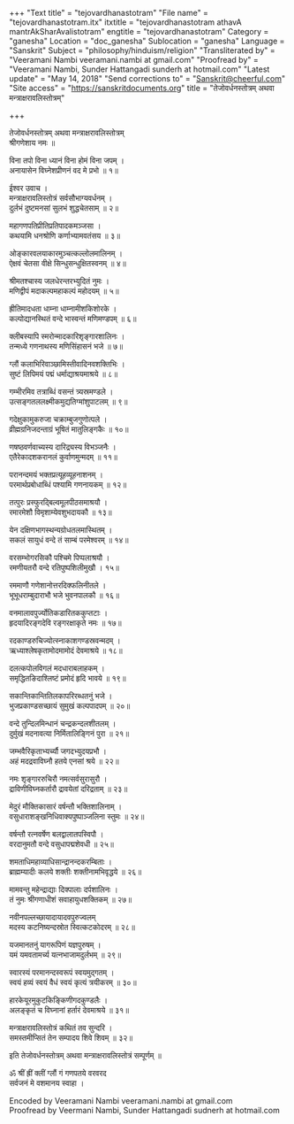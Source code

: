 +++
"Text title" = "tejovardhanastotram"
"File name" = "tejovardhanastotram.itx"
itxtitle = "tejovardhanastotram athavA mantrAkSharAvalistotram"
engtitle = "tejovardhanastotram"
Category = "ganesha"
Location = "doc_ganesha"
Sublocation = "ganesha"
Language = "Sanskrit"
Subject = "philosophy/hinduism/religion"
"Transliterated by" = "Veeramani Nambi veeramani.nambi at gmail.com"
"Proofread by" = "Veeramani Nambi, Sunder Hattangadi sunderh at hotmail.com"
"Latest update" = "May 14, 2018"
"Send corrections to" = "Sanskrit@cheerful.com"
"Site access" = "https://sanskritdocuments.org"
title = "तेजोवर्धनस्तोत्रम् अथवा मन्त्राक्षरावलिस्तोत्रम्"

+++
  
तेजोवर्धनस्तोत्रम् अथवा मन्त्राक्षरावलिस्तोत्रम्   
श्रीगणेशाय नमः ॥  
  
विना तपो विना ध्यानं विना होमं विना जपम् ।  
अनायासेन विघ्नेशप्रीणनं वद मे प्रभो ॥ १॥  
  
ईश्वर उवाच ।  
मन्त्राक्षरावलिस्तोत्रं सर्वसौभाग्यवर्धनम् ।  
दुर्लभं दुष्टमनसां सुलभं शुद्धचेतसाम् ॥ २॥  
  
महागणपतिप्रीतिप्रतिपादकमञ्जसा ।  
कथयामि धनश्रोणि कर्णाभ्यामवतंसय ॥ ३॥  
  
ओङ्कारवलयाकारमुञ्चत्कल्लोलमालिनम् ।  
ऐक्षवं चेतसा वीक्षे सिन्धुसन्धुक्षितस्वनम् ॥ ४॥  
  
श्रीमतश्चास्य जलधेरन्तरभ्युदितं नुमः ।  
मणिद्वीपं मदाकल्पमहाकल्पं महोदयम् ॥ ५॥  
  
ह्रीतिमादधता धाम्ना धाम्नामीशकिशोरके ।  
कल्पोद्यानस्थितं वन्दे भास्वन्तं मणिमण्डपम् ॥ ६॥  
  
क्लीबस्यापि स्मरोन्मादकारिशृङ्गारशालिनः ।  
तन्मध्ये गणनाथस्य मणिसिंहासनं भजे ॥ ७॥  
  
ग्लौं कलाभिरिवाञ्छामिस्तीवादिनवशक्तिभिः ।  
सुष्टं लिपिमयं पद्मं धर्माद्याश्रयमाश्रये ॥ ८॥  
  
गम्भीरमिव तत्राब्धिं वसन्तं त्र्यस्रमण्डले ।  
उत्सङ्गतललक्ष्मीकमुद्यतिग्मांशुपाटलम् ॥ ९॥  
  
गदेक्षुकामुकरुजा चक्राम्बुजगुणोत्पले ।  
व्रीह्मग्रनिजदन्ताग्रं भूषितं मातुलिङ्गकैः ॥ १०॥  
  
णषष्ठवर्णवाच्यस्य दारिद्र्यस्य विभञ्जनैः ।  
एतैरेकादशकरानलं कुर्वाणमुन्मदम् ॥ ११॥  
  
परानन्दमयं भक्तप्रत्यूहव्यूहनाशनम् ।  
परमार्थप्रबोधाब्धिं पश्यामि गणनायकम् ॥ १२॥  
  
 तत्पुरः प्रस्फुरद्बिल्वमूलपीठसमाश्रयौ ।  
रमारमेशौ विमृशाम्येवशुभदायकौ ॥ १३॥  
  
येन दक्षिणभागस्थन्यग्रोधतलमास्थितम् ।  
सकलं सायुधं वन्दे तं साम्बं परमेश्वरम् ॥ १४॥  
  
वरसम्भोगरसिकौ पश्चिमे पिप्पलाश्रयौ ।  
रमणीयतरौ वन्दे रतिपुष्पशिलीमुखौ । १५॥  
  
रममाणौ गणेशानोत्तरदिक्फलिनीतले ।  
भूभूधराम्बुदाराभौ भजे भुवनपालकौ ॥ १६॥  
  
वनमालावपुर्ज्योतिकडारितककुप्तटाः ।  
हृदयादिरङ्गदेवि रङ्गरक्षाकृते नमः ॥ १७॥  
  
रदकाण्डरुचिज्योत्स्नाकाशगण्डस्रवन्मदम् ।  
ऋध्याश्लेषकृतामोदमामोदं देवमाश्रये ॥ १८॥  
  
दलत्कपोलविगलं मदधाराबलाहकम् ।  
समृद्धितङिदाश्लिष्टं प्रमोदं हृदि भावये ॥ १९॥  
  
सकान्तिकान्तितिलकापरिरब्धतनुं भजे ।  
भुजप्रकाण्डसच्छायं सुमुखं कल्पपादपम् ॥ २०॥  
  
वन्दे तुन्दिलमिन्धानं चन्द्रकन्दलशीतलम् ।  
दुर्मुखं मदनावत्या निर्मितालिङ्गिनं पुरा ॥ २१॥  
  
जम्भवैरिकृताभ्यर्च्यौ जगदभ्युदयप्रभौ ।  
अहं मदद्रवाविघ्नौ हतये एनसां श्रये ॥ २२॥  
  
नमः शृङ्गाररुचिरौ नमत्सर्वसुरासुरौ ।  
द्राविणीविघ्नकर्तारौ द्रावयेतां दरिद्रताम् ॥ २३॥  
  
मेदुरं मौक्तिकासारं वर्षन्तौ भक्तिशालिनाम् ।  
वसुधाराशङ्खनिधिवाक्यपुष्पाञ्जलिना स्तुमः ॥ २४॥  
  
वर्षन्तौ रत्नवर्षेण बलद्वालातपस्विपौ ।  
वरदानुमतौ वन्दे वसुधापद्मशेवधी ॥ २५॥  
  
शमताधिमहाव्याधिसान्द्रानन्दकरम्बिताः ।  
ब्राह्मम्यादीः कलये शक्तीः शक्तीनामभिवृद्धये ॥ २६॥  
  
मामवन्तु महेन्द्राद्याः दिक्पालाः दर्पशालिनः ।  
तं नुमः श्रीगणाधीशं सवाहायुधशक्तिकम् ॥ २७॥  
  
नवीनपल्लच्छायादायादवपुरुज्वलम्  
मदस्य कटनिष्यन्दस्रोत स्वित्कटकोदरम् ॥ २८॥  
  
यजमानतनुं यागरूपिणं यज्ञपुरुषम् ।  
यमं यमवतामर्च्य यत्नभाजामदुर्लभम् ॥ २९॥  
  
स्वारस्यं परमानन्दस्वरूपं स्वयमुद्गतम् ।  
स्वयं हव्यं स्वयं वैधं स्वयं कृत्यं त्रयीकरम् ॥ ३०॥  
  
हारकेयूरमुकुटकिङ्किणीगदकुण्डलैः ।  
अलङ्कृतं च विघ्नानां हर्तारं देवमाश्रये ॥ ३१॥  
  
मन्त्राक्षरावलिस्तोत्रं कथितं तव सुन्दरि ।  
समस्तमीप्सितं तेन सम्पादय शिवे शिवम् ॥ ३२॥  
  
इति तेजोवर्धनस्तोत्रम् अथवा मन्त्राक्षरावलिस्तोत्रं सम्पूर्णम् ॥  
  
ॐ श्रीं ह्रीं क्लीं ग्लौं गं गणपतये वरवरद  
सर्वजनं मे वशमानय स्वाहा ।  
  
Encoded by Veeramani Nambi veeramani.nambi at gmail.com  
Proofread by Veermani Nambi, Sunder Hattangadi sudnerh at hotmail.com  
  
